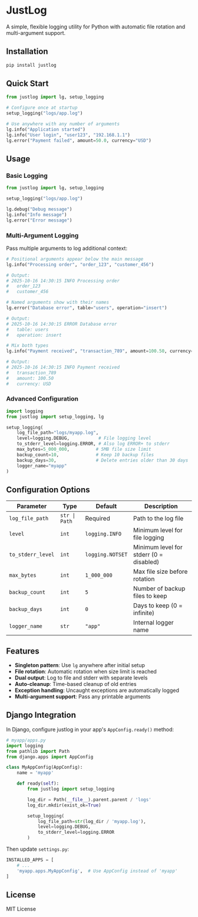 # JustLog

A simple, flexible logging utility for Python with automatic file rotation and multi-argument support.

## Installation

```bash
pip install justlog
```

## Quick Start

```python
from justlog import lg, setup_logging

# Configure once at startup
setup_logging("logs/app.log")

# Use anywhere with any number of arguments
lg.info("Application started")
lg.info("User login", "user123", "192.168.1.1")
lg.error("Payment failed", amount=50.0, currency="USD")
```

## Usage

### Basic Logging

```python
from justlog import lg, setup_logging

setup_logging("logs/app.log")

lg.debug("Debug message")
lg.info("Info message")
lg.error("Error message")
```

### Multi-Argument Logging

Pass multiple arguments to log additional context:

```python
# Positional arguments appear below the main message
lg.info("Processing order", "order_123", "customer_456")

# Output:
# 2025-10-16 14:30:15 INFO Processing order
#   order_123
#   customer_456

# Named arguments show with their names
lg.error("Database error", table="users", operation="insert")

# Output:
# 2025-10-16 14:30:15 ERROR Database error
#   table: users
#   operation: insert

# Mix both types
lg.info("Payment received", "transaction_789", amount=100.50, currency="USD")

# Output:
# 2025-10-16 14:30:15 INFO Payment received
#   transaction_789
#   amount: 100.50
#   currency: USD
```

### Advanced Configuration

```python
import logging
from justlog import setup_logging, lg

setup_logging(
    log_file_path="logs/myapp.log",
    level=logging.DEBUG,           # File logging level
    to_stderr_level=logging.ERROR, # Also log ERROR+ to stderr
    max_bytes=5_000_000,          # 5MB file size limit
    backup_count=10,              # Keep 10 backup files
    backup_days=30,               # Delete entries older than 30 days
    logger_name="myapp"
)
```

## Configuration Options

| Parameter | Type | Default | Description |
|-----------|------|---------|-------------|
| `log_file_path` | `str \| Path` | Required | Path to the log file |
| `level` | `int` | `logging.INFO` | Minimum level for file logging |
| `to_stderr_level` | `int` | `logging.NOTSET` | Minimum level for stderr (0 = disabled) |
| `max_bytes` | `int` | `1_000_000` | Max file size before rotation |
| `backup_count` | `int` | `5` | Number of backup files to keep |
| `backup_days` | `int` | `0` | Days to keep (0 = infinite) |
| `logger_name` | `str` | `"app"` | Internal logger name |

## Features

- **Singleton pattern**: Use `lg` anywhere after initial setup
- **File rotation**: Automatic rotation when size limit is reached
- **Dual output**: Log to file and stderr with separate levels
- **Auto-cleanup**: Time-based cleanup of old entries
- **Exception handling**: Uncaught exceptions are automatically logged
- **Multi-argument support**: Pass any printable arguments

## Django Integration

In Django, configure justlog in your app's `AppConfig.ready()` method:

```python
# myapp/apps.py
import logging
from pathlib import Path
from django.apps import AppConfig

class MyAppConfig(AppConfig):
    name = 'myapp'

    def ready(self):
        from justlog import setup_logging

        log_dir = Path(__file__).parent.parent / 'logs'
        log_dir.mkdir(exist_ok=True)

        setup_logging(
            log_file_path=str(log_dir / 'myapp.log'),
            level=logging.DEBUG,
            to_stderr_level=logging.ERROR
        )
```

Then update `settings.py`:

```python
INSTALLED_APPS = [
    # ...
    'myapp.apps.MyAppConfig',  # Use AppConfig instead of 'myapp'
]
```

## License

MIT License